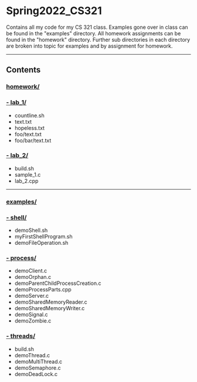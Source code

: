 # Spring2022_CS321
Contains all my code for my CS 321 class.
Examples gone over in class can be found in the "examples" directory.
All homework assignments can be found in the "homework" directory.
Further sub directories in each directory are broken into topic for examples and by assignment for homework.

---

## Contents

### [homework/](homework/)
### [- lab_1/](homework/lab_1/)
- countline.sh
- text.txt
- hopeless.txt
- foo/text.txt
- foo/bar/text.txt
### [- lab_2/](homework/lab_2/)
- build.sh
- sample_1.c
- lab_2.cpp
---
### [examples/](examples/)
### [- shell/](examples/shell/)
 - demoShell.sh
 - myFirstShellProgram.sh
 - demoFileOperation.sh
### [- process/](examples/process/)
 - demoClient.c
 - demoOrphan.c
 - demoParentChildProcessCreation.c
 - demoProcessParts.cpp
 - demoServer.c
 - demoSharedMemoryReader.c
 - demoSharedMemoryWriter.c
 - demoSignal.c
 - demoZombie.c
### [- threads/](examples/threads/)
 - build.sh
 - demoThread.c
 - demoMultiThread.c
 - demoSemaphore.c
 - demoDeadLock.c
